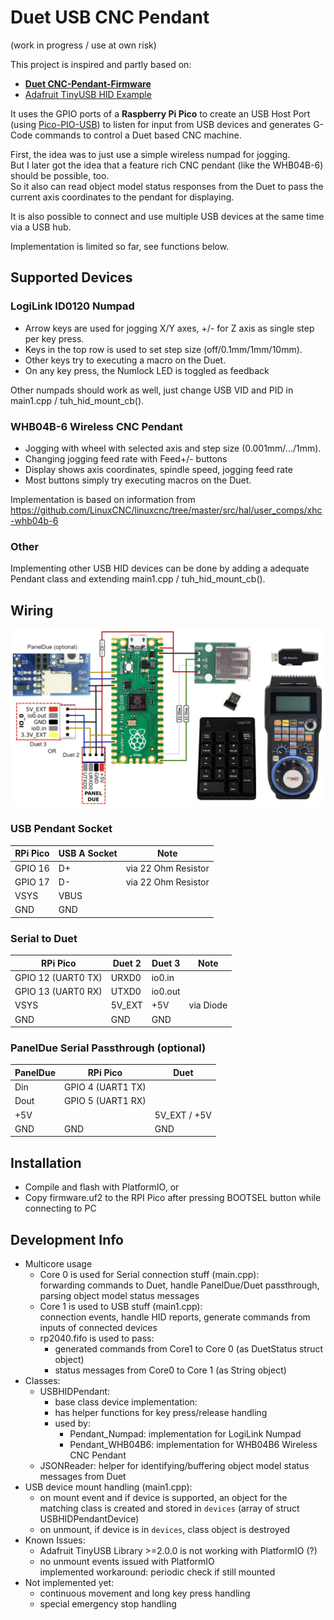 # Duet USB CNC Pendant
(work in progress / use at own risk)

This project is inspired and partly based on:
- [**Duet CNC-Pendant-Firmware**](https://github.com/Duet3D/CNC-Pendant-Firmware)
- [Adafruit TinyUSB HID Example](https://github.com/adafruit/Adafruit_TinyUSB_Arduino/tree/master/examples/DualRole/HID/hid_device_report)

It uses the GPIO ports of a **Raspberry Pi Pico** to create an USB Host Port (using [Pico-PIO-USB](https://github.com/sekigon-gonnoc/Pico-PIO-USB)) to listen for input from USB devices and generates G-Code commands to control a Duet based CNC machine.

First, the idea was to just use a simple wireless numpad for jogging.  
But I later got the idea that a feature rich CNC pendant (like the WHB04B-6) should be possible, too.  
So it also can read object model status responses from the Duet to pass the current axis coordinates to the pendant for displaying.

It is also possible to connect and use multiple USB devices at the same time via a USB hub.

Implementation is limited so far, see functions below.

## Supported Devices

### LogiLink ID0120 Numpad
* Arrow keys are used for jogging X/Y axes, +/- for Z axis as single step per key press.
* Keys in the top row is used to set step size (off/0.1mm/1mm/10mm).
* Other keys try to executing a macro on the Duet.
* On any key press, the Numlock LED is toggled as feedback

Other numpads should work as well, just change USB VID and PID in main1.cpp / tuh_hid_mount_cb().

### WHB04B-6 Wireless CNC Pendant
* Jogging with wheel with selected axis and step size (0.001mm/.../1mm).
* Changing jogging feed rate with Feed+/- buttons
* Display shows axis coordinates, spindle speed, jogging feed rate
* Most buttons simply try executing macros on the Duet.

Implementation is based on information from https://github.com/LinuxCNC/linuxcnc/tree/master/src/hal/user_comps/xhc-whb04b-6

### Other
Implementing other USB HID devices can be done by adding a adequate Pendant class and extending main1.cpp / tuh_hid_mount_cb().

## Wiring

![Wiring Diagram](doc/wiring.png)

### USB Pendant Socket
| RPi Pico | USB A Socket | Note                |
|----------|--------------|---------------------|
| GPIO 16  | D+           | via 22 Ohm Resistor |
| GPIO 17  | D-           | via 22 Ohm Resistor |
| VSYS     | VBUS         |                     |
| GND      | GND          |                     |

### Serial to Duet
| RPi Pico           | Duet 2 | Duet 3  | Note      |
|--------------------|--------|---------|-----------|
| GPIO 12 (UART0 TX) | URXD0  | io0.in  |           |
| GPIO 13 (UART0 RX) | UTXD0  | io0.out |           |
| VSYS               | 5V_EXT | +5V     | via Diode |
| GND                | GND    | GND     |           |

### PanelDue Serial Passthrough (optional)
| PanelDue | RPi Pico          | Duet         |
|----------|-------------------|--------------|
| Din      | GPIO 4 (UART1 TX) |              |
| Dout     | GPIO 5 (UART1 RX) |              |
| +5V      |                   | 5V_EXT / +5V |
| GND      | GND               | GND          |

## Installation
* Compile and flash with PlatformIO, or
* Copy firmware.uf2 to the RPI Pico after pressing BOOTSEL button while connecting to PC

## Development Info
- Multicore usage
    - Core 0 is used for Serial connection stuff (main.cpp):  
      forwarding commands to Duet, handle PanelDue/Duet passthrough, parsing object model status messages 
    - Core 1 is used to USB stuff (main1.cpp):  
      connection events, handle HID reports, generate commands from inputs of connected devices
    - rp2040.fifo is used to pass:
        - generated commands from Core1 to Core 0 (as DuetStatus struct object)
        - status messages from Core0 to Core 1 (as String object)
- Classes:
    - USBHIDPendant:
        - base class device implementation:
        - has helper functions for key press/release handling
        - used by:
            - Pendant_Numpad: implementation for LogiLink Numpad
            - Pendant_WHB04B6: implementation for WHB04B6 Wireless CNC Pendant
    - JSONReader: helper for identifying/buffering object model status messages from Duet
- USB device mount handling (main1.cpp):
    - on mount event and if device is supported, an object for the matching class is created and stored in `devices` (array of struct USBHIDPendantDevice)
    - on unmount, if device is in `devices`, class object is destroyed
- Known Issues:
    - Adafruit TinyUSB Library >=2.0.0 is not working with PlatformIO (?)
    - no unmount events issued with PlatformIO  
      implemented workaround: periodic check if still mounted
- Not implemented yet:
    - continuous movement and long key press handling
    - special emergency stop handling
